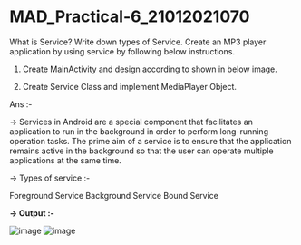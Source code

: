 # MAD_Practical-6_21012021070

What is Service? Write down types of Service. Create an MP3 player application by using service by following below instructions.

1. Create MainActivity and design according to shown in below image.

2. Create Service Class and implement MediaPlayer Object.

Ans :-

-> Services in Android are a special component that facilitates an application to run in the background in order to perform long-running operation tasks. The prime aim of a service is to ensure that the application remains active in the background so that the user can operate multiple applications at the same time.

-> Types of service :-

Foreground Service
Background Service
Bound Service

**-> Output :-**

![image](https://github.com/krupa-patel06/MAD_Practical-6_21012021070/assets/122816669/18f098b9-1c71-49fb-8b64-cccc049a0fd0)
![image](https://github.com/krupa-patel06/MAD_Practical-6_21012021070/assets/122816669/89799833-9e95-4c8c-ae93-08a7a3c825c5)
